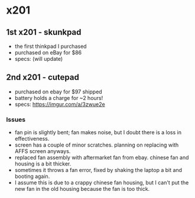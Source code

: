 # x201
## 1st x201 - skunkpad
* the first thinkpad I purchased
* purchased on eBay for $86
* specs: (will update)

## 2nd x201 - cutepad
* purchased on ebay for $97 shipped
* battery holds a charge for ~2 hours!
* specs: https://imgur.com/a/3zwue2e

### Issues
* fan pin is slightly bent; fan makes noise, but I doubt there is a loss in effectiveness.
* screen has a couple of minor scratches. planning on replacing with AFFS screen anyways.
* replaced fan assembly with aftermarket fan from ebay. chinese fan and housing is a bit thicker.
* sometimes it throws a fan error, fixed by shaking the laptop a bit and booting again.
* I assume this is due to a crappy chinese fan housing, but I can't put the new fan in the old housing because the fan is too thick.
